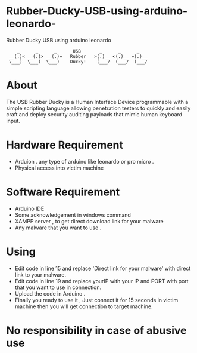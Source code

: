 # Rubber-Ducky-USB-using-arduino-leonardo-
Rubber Ducky USB using arduino leonardo 

        _      _      _      USB       _      _      _
     __(.)< __(.)> __(.)=   Rubber   >(.)__ <(.)__ =(.)__
     \___)  \___)  \___)    Ducky!    (___/  (___/  (___/ 
   
About 
=
The USB Rubber Ducky is a Human Interface Device programmable with a simple scripting language allowing penetration testers to 
quickly and easily craft and deploy security auditing payloads that mimic human keyboard input.

Hardware Requirement
=
- Arduion . any type of arduino like leonardo or pro micro .
- Physical access into victim machine

Software Requirement
=
- Arduino IDE 
- Some acknowledgement in windows command
- XAMPP server , to get direct download link for your malware
- Any malware that you want to use .

Using
=
- Edit code in line 15 and replace 'Direct link for your malware' with direct link to your malware.
- Edit code in line 19 and replace yourIP with your IP  and PORT with port that you want to use in connection.
- Upload the code in Arduino .
- Finally you ready to use it , Just connect it for 15 seconds in victim machine then you will get connection to target machine.

No responsibility in case of abusive use
=
